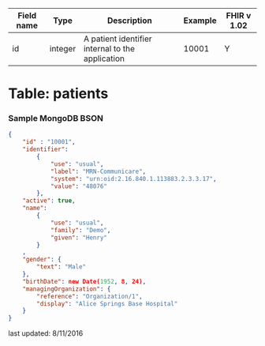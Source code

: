 | Field name| Type | Description | Example | FHIR v 1.02 |
| ----------| ------ | ------------------ | -------- | ---- |
| id | integer | A patient identifier internal to the application | 10001 | Y |


# Table: patients

### Sample MongoDB BSON

```json
{
    "id" : "10001",
    "identifier":
        {
            "use": "usual",
            "label": "MRN-Communicare",
            "system": "urn:oid:2.16.840.1.113883.2.3.3.17",
            "value": "48076"
        },
    "active": true,
    "name": 
        {
            "use": "usual",
            "family": "Demo",
            "given": "Henry"
        }
    ,
    "gender": {
        "text": "Male"
    },
    "birthDate": new Date(1952, 8, 24),
    "managingOrganization": {
        "reference": "Organization/1",
        "display": "Alice Springs Base Hospital"
    }
}
```

last updated: 8/11/2016